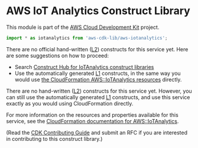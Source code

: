 # AWS IoT Analytics Construct Library


This module is part of the [AWS Cloud Development Kit](https://github.com/aws/aws-cdk) project.

```ts nofixture
import * as iotanalytics from 'aws-cdk-lib/aws-iotanalytics';
```

<!--BEGIN CFNONLY DISCLAIMER-->

There are no official hand-written ([L2](https://docs.aws.amazon.com/cdk/latest/guide/constructs.html#constructs_lib)) constructs for this service yet. Here are some suggestions on how to proceed:

- Search [Construct Hub for IoTAnalytics construct libraries](https://constructs.dev/search?q=iotanalytics)
- Use the automatically generated [L1](https://docs.aws.amazon.com/cdk/latest/guide/constructs.html#constructs_l1_using) constructs, in the same way you would use [the CloudFormation AWS::IoTAnalytics resources](https://docs.aws.amazon.com/AWSCloudFormation/latest/UserGuide/AWS_IoTAnalytics.html) directly.


<!--BEGIN CFNONLY DISCLAIMER-->

There are no hand-written ([L2](https://docs.aws.amazon.com/cdk/latest/guide/constructs.html#constructs_lib)) constructs for this service yet. 
However, you can still use the automatically generated [L1](https://docs.aws.amazon.com/cdk/latest/guide/constructs.html#constructs_l1_using) constructs, and use this service exactly as you would using CloudFormation directly.

For more information on the resources and properties available for this service, see the [CloudFormation documentation for AWS::IoTAnalytics](https://docs.aws.amazon.com/AWSCloudFormation/latest/UserGuide/AWS_IoTAnalytics.html).

(Read the [CDK Contributing Guide](https://github.com/aws/aws-cdk/blob/main/CONTRIBUTING.md) and submit an RFC if you are interested in contributing to this construct library.)

<!--END CFNONLY DISCLAIMER-->
